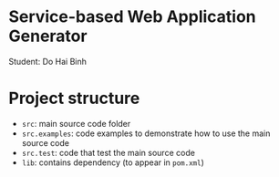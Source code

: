 # Service-based Web Application Generator
Student: Do Hai Binh

# Project structure
- `src`: main source code folder
- `src.examples`: code examples to demonstrate how to use the main source code
- `src.test`: code that test the main source code
- `lib`: contains dependency (to appear in `pom.xml`)
